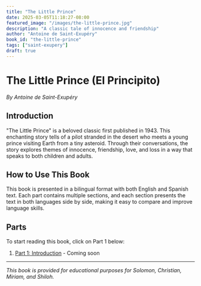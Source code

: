 ```yaml
---
title: "The Little Prince"
date: 2025-03-05T11:18:27-08:00
featured_image: "/images/the-little-prince.jpg"
description: "A classic tale of innocence and friendship"
author: "Antoine de Saint-Exupéry"
book_id: "the-little-prince"
tags: ["saint-exupery"]
draft: true
---
```


# The Little Prince (El Principito)

*By Antoine de Saint-Exupéry*

## Introduction

"The Little Prince" is a beloved classic first published in 1943. This enchanting story tells of a pilot stranded in the desert who meets a young prince visiting Earth from a tiny asteroid. Through their conversations, the story explores themes of innocence, friendship, love, and loss in a way that speaks to both children and adults.

## How to Use This Book

This book is presented in a bilingual format with both English and Spanish text. Each part contains multiple sections, and each section presents the text in both languages side by side, making it easy to compare and improve language skills.

## Parts

To start reading this book, click on Part 1 below:

1. [Part 1: Introduction](/books/the-little-prince/part-1/) - Coming soon

---

*This book is provided for educational purposes for Solomon, Christian, Miriam, and Shiloh.*